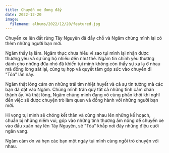 ```yaml
---
title: Chuyến xe đong đầy
date: 2022-12-20
image:
  filename: albums/2022/12/20/featured.jpg
---
```


Chuyến xe lên đất rừng Tây Nguyên đã đầy chỗ và Ngăm chúng mình lại có thêm những người bạn mới.

Ngăm thấy lạ lắm. Ngăm thực chưa hiểu vì sao tụi mình lại nhận được thương yêu và sự ủng hộ nhiều đến như thế. Ngăm tin chính yêu thương dành cho những đứa nhỏ đã khiến tụi mình không còn thấy sự xa lạ ở nhau mà đồng lòng sát lại, cùng tụ họp và quyết tâm góp sức vào chuyến đi "Tỏa" lần này.

Ngăm thật lòng cảm ơn những trái tim nhiệt huyết và cả sự tin tưởng mà các bạn đã đặt vào Ngăm. Chúng mình trân quý tất cả những tình cảm chân thành ấy. Và thật lòng, Ngăm chúng mình đang vô cùng phấn khởi khi nghĩ đến việc sẽ được chuyện trò làm quen và đồng hành với những người bạn mới.

Hi vọng tụi mình sẽ chóng kết thân và cùng nhau lên những kế hoạch, chuẩn bị những niềm vui, góp vào những tình thương ấm nồng để chuyến xe vào đầu xuân này lên Tây Nguyên, sẽ "Tỏa" khắp nơi đây những điệu cười ngân vang.

Ngăm cảm ơn và hẹn các bạn một ngày tụi mình cùng ngồi  trò chuyện với nhau.
